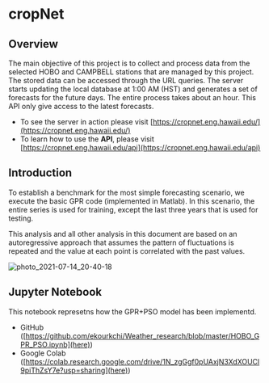 # cropNet

## Overview

The main objective of this project is to collect and process data from the selected HOBO and CAMPBELL stations that are managed by this project. The stored data can be accessed through the URL queries. The server starts updating the local database at 1:00 AM (HST) and generates a set of forecasts for the future days. The entire process takes about an hour. This API only give access to the latest forecasts.

+ To see the server in action please visit [https://cropnet.eng.hawaii.edu/](https://cropnet.eng.hawaii.edu/)
+ To learn how to use the **API**, please visit [https://cropnet.eng.hawaii.edu/api](https://cropnet.eng.hawaii.edu/api)

## Introduction

To establish a benchmark for the most simple forecasting scenario, we execute the basic GPR code (implemented in Matlab). In this scenario, the entire series is used for training, except the last three years that is used for testing. 

This analysis and all other analysis in this document are based on an autoregressive approach that assumes the pattern of fluctuations is repeated and the value at each point is correlated with the past values. 

![photo_2021-07-14_20-40-18](https://user-images.githubusercontent.com/13570487/125725551-183ba71d-d824-44db-bee6-071410360c69.jpg)




## Jupyter Notebook

This notebook represetns how the GPR+PSO model has been implementd.

+ GitHub ([https://github.com/ekourkchi/Weather_research/blob/master/HOBO_GPR_PSO.ipynb](here))
+ Google Colab ([https://colab.research.google.com/drive/1N_zgGgf0pUAxjN3XdXOUCl9piThZsY7e?usp=sharing](here))

